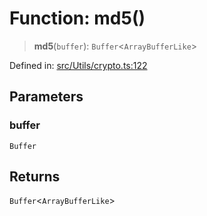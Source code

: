 # Function: md5()

> **md5**(`buffer`): `Buffer`\<`ArrayBufferLike`\>

Defined in: [src/Utils/crypto.ts:122](https://github.com/Fokusdotid/Baileys/blob/c2e37a764497a58082d1525ba2f083f341e3eefa/src/Utils/crypto.ts#L122)

## Parameters

### buffer

`Buffer`

## Returns

`Buffer`\<`ArrayBufferLike`\>
